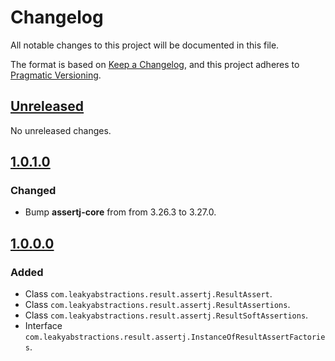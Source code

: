 
# Changelog

All notable changes to this project will be documented in this file.

The format is based on [Keep a Changelog](https://keepachangelog.com/en/1.1.0/),
and this project adheres to [Pragmatic Versioning](https://pragver.github.io/spec/1.0.0.0.html).


## [Unreleased]

No unreleased changes.


## [1.0.1.0]

### Changed

- Bump **assertj-core** from from 3.26.3 to 3.27.0.


## [1.0.0.0]

### Added

- Class `com.leakyabstractions.result.assertj.ResultAssert`.
- Class `com.leakyabstractions.result.assertj.ResultAssertions`.
- Class `com.leakyabstractions.result.assertj.ResultSoftAssertions`.
- Interface `com.leakyabstractions.result.assertj.InstanceOfResultAssertFactories`.


[Unreleased]: https://github.com/LeakyAbstractions/result-assertj/compare/main...develop
[1.0.0.0]: https://github.com/LeakyAbstractions/result-assertj/releases/tag/1.0.0.0
[1.0.1.0]: https://github.com/LeakyAbstractions/result-assertj/releases/tag/1.0.1.0
